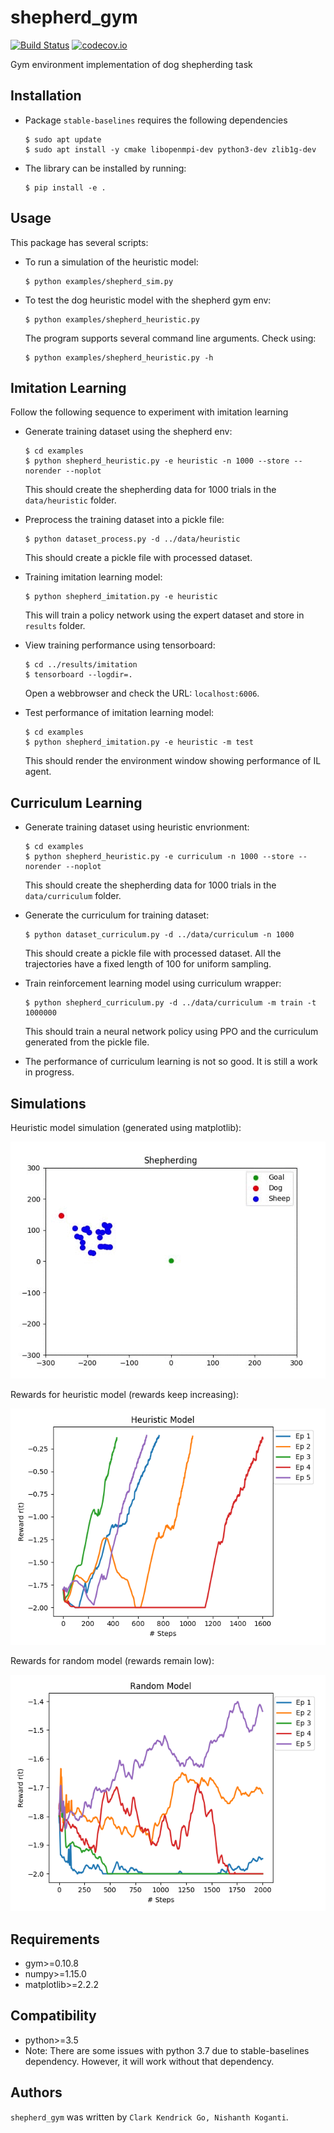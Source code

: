 shepherd_gym
============

[![Build Status](https://travis-ci.org/buntyke/shepherd_gym.png)](https://travis-ci.org/buntyke/shepherd_gym)
[![codecov.io](https://codecov.io/github/buntyke/shepherd_gym/coverage.svg?branch=master)](https://codecov.io/github/buntyke/shepherd_gym?branch=master)

Gym environment implementation of dog shepherding task

Installation
------------

* Package `stable-baselines` requires the following dependencies
  ```
  $ sudo apt update
  $ sudo apt install -y cmake libopenmpi-dev python3-dev zlib1g-dev
  ```

* The library can be installed by running:
  ```
  $ pip install -e .
  ```

Usage
-----

This package has several scripts:

* To run a simulation of the heuristic model:
  ```
  $ python examples/shepherd_sim.py
  ```

* To test the dog heuristic model with the shepherd gym env:
  ```
  $ python examples/shepherd_heuristic.py
  ```

  The program supports several command line arguments. Check using:
  ```
  $ python examples/shepherd_heuristic.py -h
  ```

Imitation Learning
------------------

Follow the following sequence to experiment with imitation learning

* Generate training dataset using the shepherd env:
  ```
  $ cd examples
  $ python shepherd_heuristic.py -e heuristic -n 1000 --store --norender --noplot
  ```
  This should create the shepherding data for 1000 trials in the `data/heuristic` folder.

* Preprocess the training dataset into a pickle file:
  ```
  $ python dataset_process.py -d ../data/heuristic
  ```
  This should create a pickle file with processed dataset.

* Training imitation learning model:
  ```
  $ python shepherd_imitation.py -e heuristic 
  ```
  This will train a policy network using the expert dataset and store in `results` folder.

* View training performance using tensorboard:
  ```
  $ cd ../results/imitation
  $ tensorboard --logdir=.
  ```
  Open a webbrowser and check the URL: `localhost:6006`.

* Test performance of imitation learning model:
  ```
  $ cd examples
  $ python shepherd_imitation.py -e heuristic -m test
  ```
  This should render the environment window showing performance of IL agent.

Curriculum Learning
-------------------

* Generate training dataset using heuristic envrionment:
  ```
  $ cd examples
  $ python shepherd_heuristic.py -e curriculum -n 1000 --store --norender --noplot
  ```
  This should create the shepherding data for 1000 trials in the `data/curriculum` folder.

* Generate the curriculum for training dataset:
  ```
  $ python dataset_curriculum.py -d ../data/curriculum -n 1000
  ```
  This should create a pickle file with processed dataset. All the 
  trajectories have a fixed length of 100 for uniform sampling.

* Train reinforcement learning model using curriculum wrapper:
  ```
  $ python shepherd_curriculum.py -d ../data/curriculum -m train -t 1000000
  ```
  This should train a neural network policy using PPO and the 
  curriculum generated from the pickle file. 

* The performance of curriculum learning is not so good. It is
  still a work in progress.

Simulations
-----------

Heuristic model simulation (generated using matplotlib):

![heuristic model simulation](images/heuristic.gif)

Rewards for heuristic model (rewards keep increasing):

![heuristic model rewards](images/heuristic_rewards.png)

Rewards for random model (rewards remain low):

![random model rewards](images/random_rewards.png)

Requirements
------------
* gym>=0.10.8 
* numpy>=1.15.0
* matplotlib>=2.2.2

Compatibility
-------------

* python>=3.5 
* Note: There are some issues with python 3.7 due to stable-baselines dependency. However, it will work without that dependency.

Authors
-------

`shepherd_gym` was written by `Clark Kendrick Go, Nishanth Koganti`.
